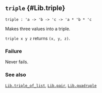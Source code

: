 ## `triple` {#Lib.triple}


```
triple : 'a -> 'b -> 'c -> 'a * 'b * 'c
```



Makes three values into a triple.


`triple x y z` returns `(x, y, z)`.

### Failure

Never fails.

### See also

[`Lib.triple_of_list`](#Lib.triple_of_list), [`Lib.pair`](#Lib.pair), [`Lib.quadruple`](#Lib.quadruple)

